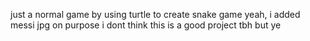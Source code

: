 just a normal game by using turtle to create snake game 
yeah, i added messi jpg on purpose 
i dont think this is a good project tbh but ye

